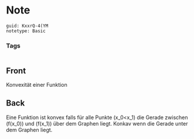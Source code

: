 # Note
```
guid: KxxrQ-4(YM
notetype: Basic
```

### Tags
```
```

## Front
Konvexität einer Funktion

## Back
Eine Funktion ist konvex falls für alle Punkte \(x_0<x_1\) die Gerade zwischen \(f(x_0)\) und \(f(x_1)\) über dem Graphen liegt.
Konkav wenn die Gerade unter dem Graphen liegt.
